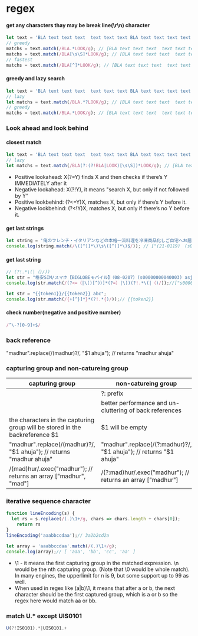 # regex
#### get any characters thay may be break line(\r\n) character
```js
let text = 'BLA text text text  text text text BLA text text text text LOOK ' + '\r\n' + 'LOOK text text text BLA text text BLA';
// greedy
matchs = text.match(/BLA.*LOOK/g); // [BLA text text text  text text text BLA text text text text LOOK]
matchs = text.match(/BLA[\s\S]*LOOK/g); // [BLA text text text  text text text BLA text text text text LOOK \r\nLOOK]
// fastest
matchs = text.match(/BLA[^]*LOOK/g); // [BLA text text text  text text text BLA text text text text LOOK \r\nLOOK]
```
#### greedy and lazy search
```js
let text = 'BLA text text text  text text text BLA text text text text LOOK LOOK text text text BLA text text BLA';
// lazy
let matchs = text.match(/BLA.*?LOOK/g); // [BLA text text text  text text text BLA text text text text LOOK]
// greedy
matchs = text.match(/BLA.*LOOK/g); // [BLA text text text  text text text BLA text text text text LOOK LOOK]
```
### Look ahead and look behind
#### closest match
```js
let text = 'BLA text text text  text text text BLA text text text text LOOK LOOK text text text BLA text text BLA';
// lazy
let matchs = text.match(/BLA(?:(?!BLA|LOOK)[\s\S])*LOOK/g); // [BLA text text text text LOOK]

```
- Positive lookahead: X(?=Y) finds X and then checks if there’s Y IMMEDIATELY after it
- Negative lookahead: X(?!Y), it means "search X, but only if not followed by Y"
- Positive lookbehind: (?<=Y)X, matches X, but only if there’s Y before it.
- Negative lookbehind: (?<!Y)X, matches X, but only if there’s no Y before it.

#### get last strings
```js
let string = '俺のフレンチ・イタリアンなどの本格一流料理を冷凍商品化しご自宅へお届け【俺のEC】(21-0119)　(s00000021625001)';
console.log(string.match(/\([^)]*\)\s\([^)]*\)$/)); // ["(21-0119)　(s00000021625001)"]
```
#### get last string
```js
// (?!.*\(|（)/))
let str = "格安SIM/スマホ【BIGLOBEモバイル】（08-0207）(s00000000040003) asjdalkjlksdfj skldfjslkdfj slkdfjsd";
console.log(str.match(/(?<=（|\()[^)）]*(?=）|\))(?!.*\(|（)/));//["s00000000040003"]

let str = "{{token1}}/{{token2}} abc";
console.log(str.match(/{+[^}]*}*(?!.*{)/));// {{token2}}
```

#### check number(negative and positive number)
```js
/^\-?[0-9]+$/
```
### back reference
"madhur".replace(/(madhur)?/, "$1 ahuja");   // returns "madhur ahuja"

### capturing group and non-catureing group
| capturing group | non-catureing group |
| --------------- | ------------------- |
|                 | ?: prefix 
|                 | better performance and un-cluttering of back references
|the characters in the capturing group will be stored in the backreference $1 | $1 will be empty
| "madhur".replace(/(madhur)?/, "$1 ahuja");   // returns "madhur ahuja" | "madhur".replace(/(?:madhur)?/, "$1 ahuja"); // returns "$1 ahuja"
| /(mad)hur/.exec("madhur");   // returns an array ["madhur", "mad"] | /(?:mad)hur/.exec("madhur"); // returns an array ["madhur"]

### iterative sequence character
```js
function lineEncoding(s) {
  let rs = s.replace(/(.)\1+/g, chars => chars.length + chars[0]);
    return rs
}
lineEncoding('aaabbccdaa');// 3a2b2cd2a

let array = 'aaabbccdaa'.match(/(.)\1+/g);
console.log(array);// [ 'aaa', 'bb', 'cc', 'aa' ]
```
- \1 - it means the first capturing group in the matched expression. \n would be the nth capturing group. (Note that \0 would be whole match). In many engines, the upperlimit for n is 9, but some support up to 99 as well.
- When used in regex like (a|b)\1, it means that after a or b, the next character should be the first captured group, which is a or b so the regex here would match aa or bb.


### match U.* except UIS0101
```js
U(?!IS0101).*|UIS0101.+
```
